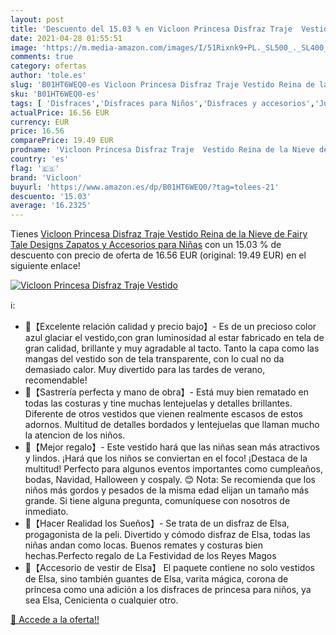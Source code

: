 ```yaml
---
layout: post
title: 'Descuento del 15.03 % en Vicloon Princesa Disfraz Traje  Vestido '
date: 2021-04-28 01:55:51
image: 'https://m.media-amazon.com/images/I/51Rixnk9+PL._SL500_._SL400_.jpg'
comments: true
category: ofertas
author: 'tole.es'
slug: 'B01HT6WEQ0-es Vicloon Princesa Disfraz Traje Vestido Reina de la Nieve...'
sku: 'B01HT6WEQ0-es'
tags: [ 'Disfraces','Disfraces para Niños','Disfraces y accesorios','Juguetes','Juguetes y juegos','Ropa','Ropa para niña','Vestidos para niña','vestido','vicloon','zapatos', ]
actualPrice: 16.56 EUR
currency: EUR
price: 16.56
comparePrice: 19.49 EUR
prodname: 'Vicloon Princesa Disfraz Traje  Vestido Reina de la Nieve de Fairy Tale Designs  Zapatos y Accesorios para Niñas'
country: 'es'
flag: '🇪🇸'
brand: 'Vicloon'
buyurl: 'https://www.amazon.es/dp/B01HT6WEQ0/?tag=tolees-21'
descuento: '15.03'
average: '16.2325'
---
```


Tienes [Vicloon Princesa Disfraz Traje  Vestido Reina de la Nieve de Fairy Tale Designs  Zapatos y Accesorios para Niñas](https://www.amazon.es/dp/B01HT6WEQ0/?tag=tolees-21) con un 15.03 % de descuento con precio de oferta de 16.56 EUR (original: 19.49 EUR) en el siguiente enlace!

[![Vicloon Princesa Disfraz Traje  Vestido ](https://m.media-amazon.com/images/I/51Rixnk9+PL._SL500_._SL400_.jpg)](https://www.amazon.es/dp/B01HT6WEQ0/?tag=tolees-21)

ℹ️:

- 👸【Excelente relación calidad y precio bajo】- Es de un precioso color azul glaciar el vestido,con gran luminosidad al estar fabricado en tela de gran calidad, brillante y muy agradable al tacto. Tanto la capa como las mangas del vestido son de tela transparente, con lo cual no da demasiado calor. Muy divertido para las tardes de verano, recomendable!
- 👸【Sastrería perfecta y mano de obra】- Está muy bien rematado en todas las costuras y tine muchas lentejuelas y detalles brillantes. Diferente de otros vestidos que vienen realmente escasos de estos adornos. Multitud de detalles bordados y lentejuelas que llaman mucho la atencion de los niños.
- 👸【Mejor regalo】- Este vestido hará que las niñas sean más atractivos y lindos. ¡Hará que los niños se conviertan en el foco! ¡Destaca de la multitud! Perfecto para algunos eventos importantes como cumpleaños, bodas, Navidad, Halloween y cospaly. 😊 Nota: Se recomienda que los niños más gordos y pesados ​​de la misma edad elijan un tamaño más grande. Si tiene alguna pregunta, comuníquese con nosotros de inmediato.
- 👸【Hacer Realidad los Sueños】- Se trata de un disfraz de Elsa, progagonista de la peli. Divertido y cómodo disfraz de Elsa, todas las niñas andan como locas. Buenos remates y costuras bien hechas.Perfecto regalo de La Festividad de los Reyes Magos
- 👸【Accesorio de vestir de Elsa】 El paquete contiene no solo vestidos de Elsa, sino también guantes de Elsa, varita mágica, corona de princesa como una adición a los disfraces de princesa para niños, ya sea Elsa, Cenicienta o cualquier otro.

[🛒 Accede a la oferta!!](https://www.amazon.es/dp/B01HT6WEQ0/?tag=tolees-21)
